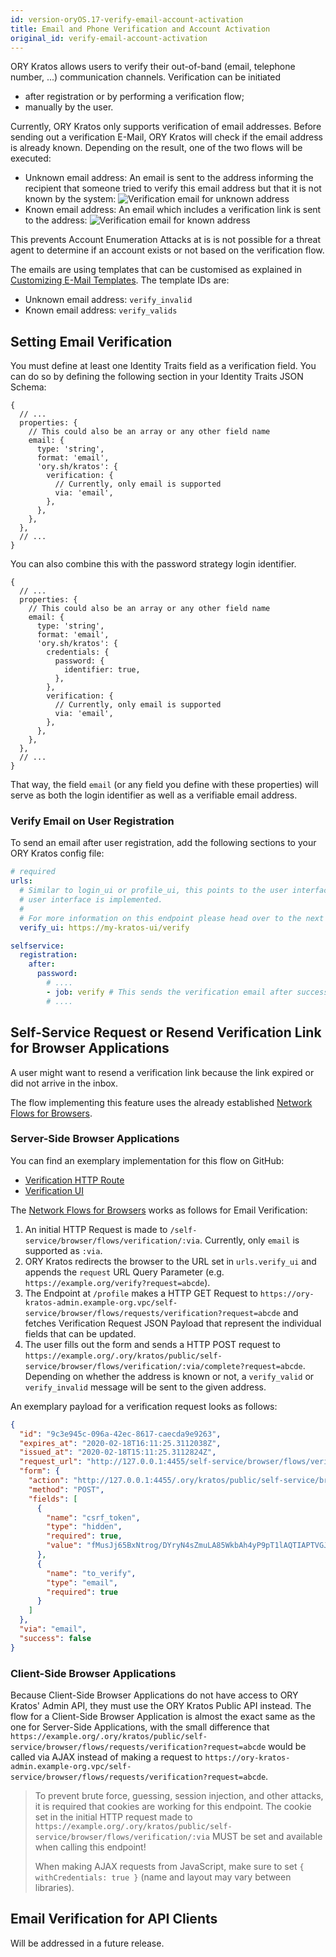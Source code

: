 ```yaml
---
id: version-oryOS.17-verify-email-account-activation
title: Email and Phone Verification and Account Activation
original_id: verify-email-account-activation
---
```


ORY Kratos allows users to verify their out-of-band (email, telephone number,
...) communication channels. Verification can be initiated

- after registration or by performing a verification flow;
- manually by the user.

Currently, ORY Kratos only supports verification of email addresses. Before
sending out a verification E-Mail, ORY Kratos will check if the email address is
already known. Depending on the result, one of the two flows will be executed:

- Unknown email address: An email is sent to the address informing the recipient
  that someone tried to verify this email address but that it is not known by
  the system:
  ![Verification email for unknown address](assets/images/kratos/email-verify-unknown.png)
- Known email address: An email which includes a verification link is sent to
  the address:
  ![Verification email for known address](assets/images/kratos/email-verify-known.png)

This prevents Account Enumeration Attacks at is is not possible for a threat
agent to determine if an account exists or not based on the verification flow.

The emails are using templates that can be customised as explained in
[Customizing E-Mail Templates](../../concepts/email-sms.md#templates). The
template IDs are:

- Unknown email address: `verify_invalid`
- Known email address: `verify_valids`

## Setting Email Verification

You must define at least one Identity Traits field as a verification field. You
can do so by defining the following section in your Identity Traits JSON Schema:

```json5
{
  // ...
  properties: {
    // This could also be an array or any other field name
    email: {
      type: 'string',
      format: 'email',
      'ory.sh/kratos': {
        verification: {
          // Currently, only email is supported
          via: 'email',
        },
      },
    },
  },
  // ...
}
```

You can also combine this with the password strategy login identifier.

```json5
{
  // ...
  properties: {
    // This could also be an array or any other field name
    email: {
      type: 'string',
      format: 'email',
      'ory.sh/kratos': {
        credentials: {
          password: {
            identifier: true,
          },
        },
        verification: {
          // Currently, only email is supported
          via: 'email',
        },
      },
    },
  },
  // ...
}
```

That way, the field `email` (or any field you define with these properties) will
serve as both the login identifier as well as a verifiable email address.

### Verify Email on User Registration

To send an email after user registration, add the following sections to your ORY
Kratos config file:

```yaml
# required
urls:
  # Similar to login_ui or profile_ui, this points to the user interface where the verificaiton
  # user interface is implemented.
  #
  # For more information on this endpoint please head over to the next section
  verify_ui: https://my-kratos-ui/verify

selfservice:
  registration:
    after:
      password:
        # ....
        - job: verify # This sends the verification email after successful registration
        # ....
```

## Self-Service Request or Resend Verification Link for Browser Applications

A user might want to resend a verification link because the link expired or did
not arrive in the inbox.

The flow implementing this feature uses the already established
[Network Flows for Browsers](index.md#network-flows-for-browsers).

### Server-Side Browser Applications

You can find an exemplary implementation for this flow on GitHub:

- [Verification HTTP Route](https://github.com/ory/kratos-selfservice-ui-node/blob/master/src/routes/verify.ts)
- [Verification UI](https://github.com/ory/kratos-selfservice-ui-node/blob/master/views/verify.hbs)

The [Network Flows for Browsers](index.md#network-flows-for-browsers) works as
follows for Email Verification:

1. An initial HTTP Request is made to
   `/self-service/browser/flows/verification/:via`. Currently, only `email` is
   supported as `:via`.
2. ORY Kratos redirects the browser to the URL set in `urls.verify_ui` and
   appends the `request` URL Query Parameter (e.g.
   `https://example.org/verify?request=abcde`).
3. The Endpoint at `/profile` makes a HTTP GET Request to
   `https://ory-kratos-admin.example-org.vpc/self-service/browser/flows/requests/verification?request=abcde`
   and fetches Verification Request JSON Payload that represent the individual
   fields that can be updated.
4. The user fills out the form and sends a HTTP POST request to
   `https://example.org/.ory/kratos/public/self-service/browser/flows/verification/:via/complete?request=abcde`.
   Depending on whether the address is known or not, a `verify_valid` or
   `verify_invalid` message will be sent to the given address.

An exemplary payload for a verification request looks as follows:

```json
{
  "id": "9c3e945c-096a-42ec-8617-caecda9e9263",
  "expires_at": "2020-02-18T16:11:25.3112038Z",
  "issued_at": "2020-02-18T15:11:25.3112824Z",
  "request_url": "http://127.0.0.1:4455/self-service/browser/flows/verification/email",
  "form": {
    "action": "http://127.0.0.1:4455/.ory/kratos/public/self-service/browser/flows/verification/email/complete?request=9c3e945c-096a-42ec-8617-caecda9e9263",
    "method": "POST",
    "fields": [
      {
        "name": "csrf_token",
        "type": "hidden",
        "required": true,
        "value": "fMusJj65BxNtrog/DYryN4sZmuLA85WkbAh4yP9pT1lAQTIAPTVGJTmmLL66Y0HEbIpKEU5gTr5qJoRXHsBoSw=="
      },
      {
        "name": "to_verify",
        "type": "email",
        "required": true
      }
    ]
  },
  "via": "email",
  "success": false
}
```

### Client-Side Browser Applications

Because Client-Side Browser Applications do not have access to ORY Kratos' Admin
API, they must use the ORY Kratos Public API instead. The flow for a Client-Side
Browser Application is almost the exact same as the one for Server-Side
Applications, with the small difference that
`https://example.org/.ory/kratos/public/self-service/browser/flows/requests/verification?request=abcde`
would be called via AJAX instead of making a request to
`https://ory-kratos-admin.example-org.vpc/self-service/browser/flows/requests/verification?request=abcde`.

> To prevent brute force, guessing, session injection, and other attacks, it is
> required that cookies are working for this endpoint. The cookie set in the
> initial HTTP request made to
> `https://example.org/.ory/kratos/public/self-service/browser/flows/verification/:via`
> MUST be set and available when calling this endpoint!
>
> When making AJAX requests from JavaScript, make sure to set
> `{ withCredentials: true }` (name and layout may vary between libraries).

## Email Verification for API Clients

Will be addressed in a future release.
